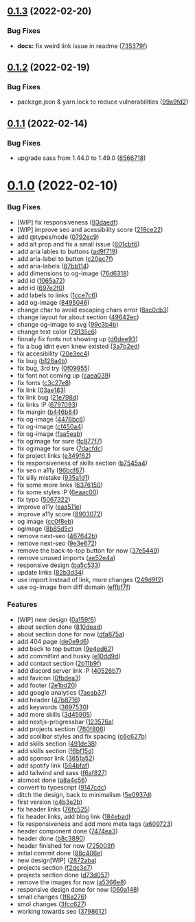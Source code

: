 ## [0.1.3](https://github.com/kr-anurag/portfolio/compare/v0.1.2...v0.1.3) (2022-02-20)


### Bug Fixes

* **docs:** fix weird link issue in readme ([735379f](https://github.com/kr-anurag/portfolio/commit/735379f8847cb5d291368fbd7a6d247aa0449c84))



## [0.1.2](https://github.com/kr-anurag/portfolio/compare/v0.1.1...v0.1.2) (2022-02-19)


### Bug Fixes

* package.json & yarn.lock to reduce vulnerabilities ([99a9fd2](https://github.com/kr-anurag/portfolio/commit/99a9fd2095c894624a9f62200b97c3a315a5eb1e))



## [0.1.1](https://github.com/kr-anurag/portfolio/compare/v0.1.0...v0.1.1) (2022-02-14)


### Bug Fixes

* upgrade sass from 1.44.0 to 1.49.0 ([8566718](https://github.com/kr-anurag/portfolio/commit/8566718b4018ac1edfe6ff4b637b6471121d5aee))



# [0.1.0](https://github.com/kr-anurag/portfolio/compare/f6af8278f01db446b63cd48807aec1de3490a676...v0.1.0) (2022-02-10)


### Bug Fixes

* [WIP] fix responsiveness ([93daedf](https://github.com/kr-anurag/portfolio/commit/93daedfda547bbb1a529117d7d2cb75ba7f57043))
* [WIP] improve seo and acessibility score ([218ce22](https://github.com/kr-anurag/portfolio/commit/218ce227c0b04f11919d862a8eec2ca351b23aca))
* add @types/node ([0792ec9](https://github.com/kr-anurag/portfolio/commit/0792ec9d0420656f6264c1d1e67b5ba8379a8835))
* add alt prop and fix a small issue ([601cbf6](https://github.com/kr-anurag/portfolio/commit/601cbf67ed519e8b137770cbeb56d7ba87a04ff4))
* add aria lables to buttons ([ad9f719](https://github.com/kr-anurag/portfolio/commit/ad9f71985040c7291322ceb76a3468d6f7ae919d))
* add aria-label to button ([c20ec7f](https://github.com/kr-anurag/portfolio/commit/c20ec7f5f464e422a4a198a03737e2d134b89c08))
* add aria-labels ([87bb114](https://github.com/kr-anurag/portfolio/commit/87bb114fa13d404780f7fbaf5413f5e2cb2ff5c5))
* add dimensions to og-image ([76d6318](https://github.com/kr-anurag/portfolio/commit/76d6318473d2eeee3977fb52762ef361bc3d9ef0))
* add id ([1065a72](https://github.com/kr-anurag/portfolio/commit/1065a7294813a85cc822087a0d93203631c868f4))
* add id ([697e2f0](https://github.com/kr-anurag/portfolio/commit/697e2f00e665d3edee4caf96f1baf996a97eb295))
* add labels to links ([1cce7c6](https://github.com/kr-anurag/portfolio/commit/1cce7c6b714644769545e0a73856c592f14acf7a))
* add og-image ([8495046](https://github.com/kr-anurag/portfolio/commit/8495046e5e576ddf8322416b40110ea9f8c0308b))
* change char to avoid escaping chars error ([8ac0cb3](https://github.com/kr-anurag/portfolio/commit/8ac0cb360268cf616dd61a77af2bf1a671d6b5e4))
* change layout for about section ([49642ec](https://github.com/kr-anurag/portfolio/commit/49642ec0ba968c234bcd89702b5b28a317aefd1a))
* change og-image to svg ([99c3b4b](https://github.com/kr-anurag/portfolio/commit/99c3b4b3ec462f2619694378052ae200460c9bf1))
* change text color ([79135c6](https://github.com/kr-anurag/portfolio/commit/79135c694da033b5ae7ee7e372517e591c9249bb))
* finnaly fix fonts not showing up ([d6dee93](https://github.com/kr-anurag/portfolio/commit/d6dee93716a7dc99dcd6636f3176fbdfdb42288d))
* fix a bug idnt even knew existed ([3a7b2ed](https://github.com/kr-anurag/portfolio/commit/3a7b2ed030987fc65207892a8daa5f039f92a717))
* fix accesibility ([20e3ec4](https://github.com/kr-anurag/portfolio/commit/20e3ec4d284c4fdc4b8e8cfa27c980da73d0f42d))
* fix bug ([b128a4b](https://github.com/kr-anurag/portfolio/commit/b128a4b8c1f06ea063ae2412face05ec1341732b))
* fix bug, 3rd try ([0f09955](https://github.com/kr-anurag/portfolio/commit/0f09955d99c7548c8f070ac2b0775ebbe37a96ac))
* fix font not coming up ([caea039](https://github.com/kr-anurag/portfolio/commit/caea039ce1559b91aa3c97885d66b627501935cf))
* fix fonts ([c3c27e8](https://github.com/kr-anurag/portfolio/commit/c3c27e87b704f7540f12947637ec8cf09969d633))
* fix link ([03ae183](https://github.com/kr-anurag/portfolio/commit/03ae183f20c74cf72065a61d7bd660210c28ca95))
* fix link bug ([21e798d](https://github.com/kr-anurag/portfolio/commit/21e798d710024c5d3b6520fc76cc79ce43c99059))
* fix links :P ([6797093](https://github.com/kr-anurag/portfolio/commit/679709320a2ab42e7901df9f6c012beba4743888))
* fix margin ([b446b84](https://github.com/kr-anurag/portfolio/commit/b446b847cc4c6278f91d063f49fcd9e4d08a4da1))
* fix og-image ([4476bc6](https://github.com/kr-anurag/portfolio/commit/4476bc6bfb3fec70b808a4351d116645266fad61))
* fix og-image ([cf450a4](https://github.com/kr-anurag/portfolio/commit/cf450a47d4b4c534481126c1872fd9bc2912f24a))
* fix og-image ([faa5eab](https://github.com/kr-anurag/portfolio/commit/faa5eab9854d2a31c52649bac2bc81e577aee6a8))
* fix ogimage for sure ([fc877f7](https://github.com/kr-anurag/portfolio/commit/fc877f73586705aa6f38dec5e159d2aa2e3bb600))
* fix ogimage for sure ([7dacfdc](https://github.com/kr-anurag/portfolio/commit/7dacfdce880179e7c18907fd612a29cc06c557a5))
* fix project links ([e349f62](https://github.com/kr-anurag/portfolio/commit/e349f623e18fb1c15e17678dd31f57c8dace4026))
* fix responsiveness of skills section ([b7545a4](https://github.com/kr-anurag/portfolio/commit/b7545a4528c6876dcd07a60a4928f5fb22a2974f))
* fix seo n a11y ([96bcf87](https://github.com/kr-anurag/portfolio/commit/96bcf87e1d1bcffe7cf0d38daf96cfda0fb9eb80))
* fix silly mistake ([935a1d1](https://github.com/kr-anurag/portfolio/commit/935a1d1f96fc4143e0b20aba3de1fb80f5bc397b))
* fix some more links ([6376150](https://github.com/kr-anurag/portfolio/commit/6376150dfab8211d19e51877901f76a986e9ef9f))
* fix some styles :P ([6eaac00](https://github.com/kr-anurag/portfolio/commit/6eaac00f725ceea570f2fd88ae06e946808f29af))
* fix typo ([5067322](https://github.com/kr-anurag/portfolio/commit/5067322f67a938763950fb3ad75f1710c299e670))
* improve a11y ([eaa511e](https://github.com/kr-anurag/portfolio/commit/eaa511eb347e75b9e95c0fc5fd6bd5feb2f569b8))
* improve a11y score ([8903072](https://github.com/kr-anurag/portfolio/commit/890307219fa4e238a0b449a721ac239073c45218))
* og image ([cc0f8eb](https://github.com/kr-anurag/portfolio/commit/cc0f8eb0efc0c523b387f036293b1c547dbe991b))
* ogimage ([8b85d5c](https://github.com/kr-anurag/portfolio/commit/8b85d5ce22cafa68575460812fe75fa25f2f6bdc))
* remove next-seo ([467642b](https://github.com/kr-anurag/portfolio/commit/467642b0349d00ce4ff75d1324993bac2327bead))
* remove next-seo ([9e3e672](https://github.com/kr-anurag/portfolio/commit/9e3e6728325a57bd687cb7b033cccbb9933955de))
* remove the back-to-top button for now ([37e5449](https://github.com/kr-anurag/portfolio/commit/37e54493c44939c128567aaeb36eebf28f6179fe))
* remove unused imports ([ae52e4a](https://github.com/kr-anurag/portfolio/commit/ae52e4ad80330c00ca27de5eca0289045a63b01a))
* responsive design ([ba5c533](https://github.com/kr-anurag/portfolio/commit/ba5c533efb78f25a935b1a5ae0407ecf014a4da7))
* update links ([82b3d34](https://github.com/kr-anurag/portfolio/commit/82b3d34dffb0184aa4d0847b3d92fc722fa377d0))
* use import instead of link, more changes ([249d9f2](https://github.com/kr-anurag/portfolio/commit/249d9f28773fff9470f3b9dca33f58009a295732))
* use og-image from diff domain ([effbf7f](https://github.com/kr-anurag/portfolio/commit/effbf7f84c19b44c43480f0c596382a297a75313))


### Features

* [WIP] new design ([0a159f6](https://github.com/kr-anurag/portfolio/commit/0a159f6608f2e3098e041659d89a82b004203fe0))
* about section done ([810dead](https://github.com/kr-anurag/portfolio/commit/810dead9e9332594307bf8f0fe7265f391dbc2fc))
* about section done for now ([dfa875a](https://github.com/kr-anurag/portfolio/commit/dfa875a457ddc37fb6504ba52a6bdebcec9f5ff9))
* add 404 page ([de0e9d6](https://github.com/kr-anurag/portfolio/commit/de0e9d69d8083fa345df0627057959400376a80a))
* add back to top button ([9e4ed62](https://github.com/kr-anurag/portfolio/commit/9e4ed62f6dcdf5df48a7e8c4133cfbb8592eb80b))
* add commitlint and husky ([e10dd9d](https://github.com/kr-anurag/portfolio/commit/e10dd9df7eba505ab7c0eb454324f11e483d0edd))
* add contact section ([2b11b9f](https://github.com/kr-anurag/portfolio/commit/2b11b9f6a7fa28b76162e4402f4f3a57547cd7d6))
* add discord server link :P ([40526b7](https://github.com/kr-anurag/portfolio/commit/40526b76c91757248da28110f9457fb1eca4ecb5))
* add favicon ([0fbdea3](https://github.com/kr-anurag/portfolio/commit/0fbdea33d501691d19f8a4191a6008803d8434ce))
* add footer ([2e1bd20](https://github.com/kr-anurag/portfolio/commit/2e1bd20c9f1e94e29436277a5108f62d03545e80))
* add google analytics ([7aeab37](https://github.com/kr-anurag/portfolio/commit/7aeab37bb806630044d0cb80bb306be7f13f6784))
* add header ([47b8716](https://github.com/kr-anurag/portfolio/commit/47b8716d1081430d38afe6dfa736dbc8caa42375))
* add keywords ([3697530](https://github.com/kr-anurag/portfolio/commit/3697530ee17afdb8d54f789a481aa95201b6ab7f))
* add more skills ([3d45905](https://github.com/kr-anurag/portfolio/commit/3d45905e653e64e523fa917795600310aeef63bb))
* add nextjs-progressbar ([123576a](https://github.com/kr-anurag/portfolio/commit/123576ae7173839108e35c0f5a8565c505777383))
* add projects section ([760f806](https://github.com/kr-anurag/portfolio/commit/760f80614a638779f8f19c5ca6dd48aa80169b3d))
* add scollbar styles and fix spacing ([c6c627b](https://github.com/kr-anurag/portfolio/commit/c6c627bcbd98e1211f75222c981c7351806f9cb9))
* add skills section ([491de38](https://github.com/kr-anurag/portfolio/commit/491de384bda8e2ee7e4c6993fe4c70989801b5ce))
* add skills section ([f6bf15d](https://github.com/kr-anurag/portfolio/commit/f6bf15d52538613d6a365ed6d4c91dc77f85821b))
* add sponsor link ([3651a52](https://github.com/kr-anurag/portfolio/commit/3651a520dd353b0f7c9bd5f743b3f51857dd5d40))
* add spotify link ([564bfaf](https://github.com/kr-anurag/portfolio/commit/564bfaf4cafddd107e5ab2395804ca5c433d12e5))
* add tailwind and sass ([f6af827](https://github.com/kr-anurag/portfolio/commit/f6af8278f01db446b63cd48807aec1de3490a676))
* alomost done ([a8a4c56](https://github.com/kr-anurag/portfolio/commit/a8a4c5659c8a3bee62bce8c88f723375a524a767))
* convert to typescript ([9147cdc](https://github.com/kr-anurag/portfolio/commit/9147cdc6053d79924b8a1341d3fb6c7935ce8807))
* ditch the design, back to minimalism ([5e0937d](https://github.com/kr-anurag/portfolio/commit/5e0937d0c3cac0b100ada6869ee3603fe1a37aed))
* first version ([c4b3e2b](https://github.com/kr-anurag/portfolio/commit/c4b3e2b0788148fb3ebfc0b29e7186c92319cc89))
* fix header links ([76fc525](https://github.com/kr-anurag/portfolio/commit/76fc525bc53d46b64db79ee0f4f00c934011bcea))
* fix header links, add blog link ([184ebad](https://github.com/kr-anurag/portfolio/commit/184ebad93193ef8ad98034eba660076a8368b628))
* fix responsiveness and add more meta tags ([a609723](https://github.com/kr-anurag/portfolio/commit/a60972350947c30b3ccbc8fe1ffae6437f809bbd))
* header component done ([7474ea3](https://github.com/kr-anurag/portfolio/commit/7474ea38b7d659c6c0ac5525e72342d6ea12da2f))
* header done ([b8c3890](https://github.com/kr-anurag/portfolio/commit/b8c3890cfb16dd3d0c06f155e74cc1348da4943f))
* header finished for now ([725003f](https://github.com/kr-anurag/portfolio/commit/725003f68076f07fca31ae3070928eff7989d88d))
* initial commit done ([88c406e](https://github.com/kr-anurag/portfolio/commit/88c406e18f17138ac96b9014f2af4165a4af6744))
* new design[WIP] ([2872aba](https://github.com/kr-anurag/portfolio/commit/2872aba9686414486ba560466454ec5839761875))
* projects section ([f2dc3e7](https://github.com/kr-anurag/portfolio/commit/f2dc3e78d45b0762e6a3e8d531cb60b728e0f0e0))
* projects section done ([d73d057](https://github.com/kr-anurag/portfolio/commit/d73d05789d868b777cc20b222c3417e1a9158090))
* remove the images for now ([a5366e8](https://github.com/kr-anurag/portfolio/commit/a5366e8ab3165196b45e65baf85f37f94b242fec))
* responsive design done for now ([060a148](https://github.com/kr-anurag/portfolio/commit/060a14847fa2577684d181b1188d632e2793f599))
* small changes ([1f6a276](https://github.com/kr-anurag/portfolio/commit/1f6a276ad73a02237693f93ce78435c59b678e44))
* smol changes ([3fcc627](https://github.com/kr-anurag/portfolio/commit/3fcc627744312aa46805ce3a80af0d65c3ba40d6))
* working towards seo ([3798612](https://github.com/kr-anurag/portfolio/commit/3798612e890858dc1b6d21284207128d444bd26e))



